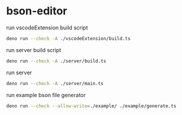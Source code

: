 # bson-editor

run vscodeExtension build script

```sh
deno run --check -A ./vscodeExtension/build.ts
```

run server build script

```sh
deno run --check -A ./server/build.ts
```

run server

```sh
deno run --check -A ./server/main.ts
```

run example bson file generator

```sh
deno run --check --allow-write=./example/ ./example/generate.ts
```
